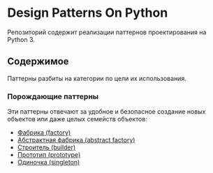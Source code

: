 # Design Patterns On Python

Репозиторий содержит реализации паттернов проектирования на Python 3.

## Содержимое

Паттерны разбиты на категории по цели их использования.

### Порождающие паттерны

Эти паттерны отвечают за удобное и безопасное создание новых объектов или даже целых семейств объектов:
- [Фабрика (factory)](creational/factory.ipynb)
- [Абстрактная фабрика (abstract factory)](creational/abstract_factory.ipynb)
- [Строитель (builder)](creational/builder.ipynb)
- [Прототип (prototype)](creational/prototype.ipynb)
- [Одиночка (singleton)](creational/singleton.ipynb)
